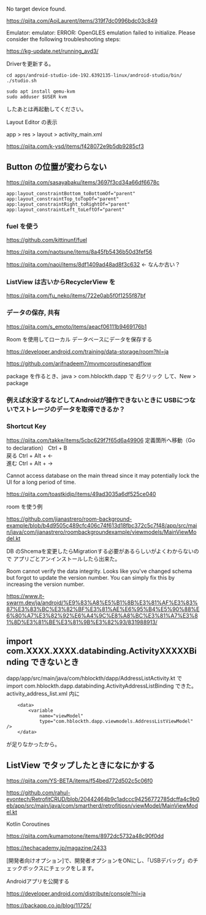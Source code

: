 No target device found.

https://qiita.com/AoiLaurent/items/319f7dc0996bdc03c849


Emulator: emulator: ERROR: OpenGLES emulation failed to initialize. Please consider the following troubleshooting steps:

https://kg-update.net/running_avd3/

Driverを更新する。



```
cd apps/android-studio-ide-192.6392135-linux/android-studio/bin/
./studio.sh
```

```
sudo apt install qemu-kvm
sudo adduser $USER kvm
```

したあとは再起動してください。

Layout Editor の表示

app > res > layout > activity_main.xml 

https://qiita.com/k-ysd/items/f428072e9b5db9285cf3


## Button の位置が変わらない

https://qiita.com/sasayabaku/items/3697f3cd34a66df6678c

```
app:layout_constraintBottom_toBottomOf="parent"
app:layout_constraintTop_toTopOf="parent"
app:layout_constraintRight_toRightOf="parent"
app:layout_constraintLeft_toLeftOf="parent"
```


### fuel を使う

https://github.com/kittinunf/fuel

https://qiita.com/naotsune/items/8a45fb5436b50d3fef56


https://qiita.com/naoi/items/8df1409ad48ad8f3c632  ← なんか古い？


### ListView は古いからRecyclerView を

https://qiita.com/fu_neko/items/722e0ab5f0f1255f87bf

### データの保存, 共有

https://qiita.com/s_emoto/items/aeacf06111b9469176b1

Room を使用してローカル データベースにデータを保存する

https://developer.android.com/training/data-storage/room?hl=ja

https://github.com/arifnadeem7/mvvmcoroutinesandflow

package を作るとき、java > com.hblockth.dapp で 右クリック して、New > package

### 例えば水没するなどしてAndroidが操作できないときに USBにつないでストレージのデータを取得できるか？

### Shortcut Key

https://qiita.com/takke/items/5cbc629f7f65d6a49906
定義箇所へ移動（Go to declaration）	Ctrl + B	
戻る	Ctrl + Alt + ←	
進む	Ctrl + Alt + →

Cannot access database on the main thread since it may potentially lock the UI for a long period of time.

https://qiita.com/toastkidjp/items/49ad3035a6df525ce040

room を使う例

https://github.com/jianastrero/room-background-example/blob/b4d9505c489cfc406c74f613d18fbc372c5c7f48/app/src/main/java/com/jianastrero/roombackgroundexample/viewmodels/MainViewModel.kt



DB のShcemaを変更したらMigrationする必要があるらしいがよくわからないので
アプリごとアンインストールしたら出来た。


Room cannot verify the data integrity. Looks like you've changed schema but forgot to update the version number. You can simply fix this by increasing the version number.

https://www.it-swarm.dev/ja/android/%E9%83%A8%E5%B1%8B%E3%81%AF%E3%83%87%E3%83%BC%E3%82%BF%E3%81%AE%E6%95%B4%E5%90%88%E6%80%A7%E3%82%92%E6%A4%9C%E8%A8%BC%E3%81%A7%E3%81%8D%E3%81%BE%E3%81%9B%E3%82%93/831988913/

## import com.XXXX.XXXX.databinding.ActivityXXXXXBinding できないとき

dapp/app/src/main/java/com/hblockth/dapp/AddressListActivity.kt で import com.hblockth.dapp.databinding.ActivityAddressListBinding できた。
activity_address_list.xml 内に

```
    <data>
        <variable
            name="viewModel"
            type="com.hblockth.dapp.viewmodels.AddressListViewModel" />
    </data>
```

が足りなかったから。

## ListView でタップしたときになにかする

https://qiita.com/YS-BETA/items/f54bed772d502c5c06f0


https://github.com/rahul-evontech/RetrofitCRUD/blob/20442464b9c1adccc94256772785dcffa4c9b0eb/app/src/main/java/com/smartherd/retrofitjosn/viewModel/MainViewModel.kt


Kotlin Coroutines

https://qiita.com/kumamotone/items/8972dc5732a48c90f0dd

https://techacademy.jp/magazine/2433

[開発者向けオプション]で、開発者オプションをONにし、「USBデバッグ」のチェックボックスにチェックをします。


Androidアプリを公開する

https://developer.android.com/distribute/console?hl=ja

https://backapp.co.jp/blog/11725/
